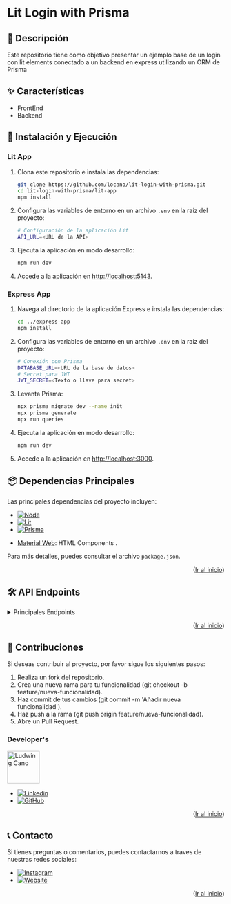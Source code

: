 <!--
PROJECT NAME
-->

# Lit Login with Prisma
<a id="readme-top"></a>

<!--
PROJECT DESCRIPTION
-->
## 📜 Descripción

Este repositorio tiene como objetivo presentar un ejemplo base de un login con lit elements conectado a un backend en express utilizando un ORM de Prisma


## ✨ Características

- FrontEnd
- Backend

## 🚀 Instalación y Ejecución

### Lit App

1. Clona este repositorio e instala las dependencias:

    ```bash
    git clone https://github.com/locano/lit-login-with-prisma.git
    cd lit-login-with-prisma/lit-app
    npm install
    ```

2. Configura las variables de entorno en un archivo `.env` en la raíz del proyecto:

    ```bash
    # Configuración de la aplicación Lit
    API_URL=<URL de la API>
    ```

3. Ejecuta la aplicación en modo desarrollo:

    ```bash
    npm run dev
    ```

4. Accede a la aplicación en <http://localhost:5143>.

### Express App

1. Navega al directorio de la aplicación Express e instala las dependencias:

    ```bash
    cd ../express-app
    npm install
    ```

2. Configura las variables de entorno en un archivo `.env` en la raíz del proyecto:

    ```bash
    # Conexión con Prisma
    DATABASE_URL=<URL de la base de datos>
    # Secret para JWT
    JWT_SECRET=<Texto o llave para secret>
    ```

3. Levanta Prisma:

    ```bash
    npx prisma migrate dev --name init
    npx prisma generate
    npx run queries
    ```

4. Ejecuta la aplicación en modo desarrollo:

    ```bash
    npm run dev
    ```

5. Accede a la aplicación en <http://localhost:3000>.

## 📦 Dependencias Principales

Las principales dependencias del proyecto incluyen:
* [![Node][Node.js]][Node-url]
* [![Lit][Lit]][Lit-url]
* [![Prisma][Prisma]][Prisma-url]
- [Material Web](https://material-web.dev/components/text-field/): HTML Components .

Para más detalles, puedes consultar el archivo `package.json`.
<p align="right">(<a href="#readme-top">Ir al inicio</a>)</p>

## 🛠️ API Endpoints
<details>
  <summary>Principales Endpoints</summary>
  
  La API está construida utilizando Express.js y organiza sus endpoints en función de las entidades principales del sistema.
  A continuación se presentan algunos de los endpoints más importantes:

- **/login**: Manejo de autenticación y autorización de usuarios.
- **/perfil**: Endpoints para obtener información del usuario.

Cada endpoint está diseñado para recibir y responder con datos JSON, permitiendo la integración con los módulos del sistema.

</details>
<p align="right">(<a href="#readme-top">Ir al inicio</a>)</p>


## 👥 Contribuciones
Si deseas contribuir al proyecto, por favor sigue los siguientes pasos:
1. Realiza un fork del repositorio.
2.	Crea una nueva rama para tu funcionalidad (git checkout -b feature/nueva-funcionalidad).
3.	Haz commit de tus cambios (git commit -m 'Añadir nueva funcionalidad').
4.	Haz push a la rama (git push origin feature/nueva-funcionalidad).
5.	Abre un Pull Request.

### Developer's

<a href="https://github.com/locano">
  <img width='75' src="https://avatars.githubusercontent.com/u/16949087?v=4" alt="Ludwing Cano" />
</a>

* [![Linkedin][Linkedin]][Linkedin-lud]
* [![GitHub][GitHub]][GitHub-lud]

<p align="right">(<a href="#readme-top">Ir al inicio</a>)</p>

## 📞 Contacto
Si tienes preguntas o comentarios, puedes contactarnos a traves de nuestras redes sociales:

* [![Instagram][Instagram]][Instagram-url]
* [![Website][Website]][Website-url]

<p align="right">(<a href="#readme-top">Ir al inicio</a>)</p>



<!-- MARKDOWN LINKS & IMAGES -->
[Lit]: https://img.shields.io/badge/Lit-324FFF?logo=lit&logoColor=fff&style=flat
[Lit-url]: https://lit.dev/
[Prisma]: https://img.shields.io/badge/Prisma-2D3748?logo=prisma&logoColor=fff&style=flat
[Prisma-url]: https://www.prisma.io/express
[Node.js]: https://img.shields.io/badge/Node.js-339933?style=flat&logo=node.js&logoColor=white
[Node-url]: https://nodejs.org/en/
[Instagram]: https://img.shields.io/badge/Instagram-E4405F?style=flat&logo=instagram&logoColor=white
[Instagram-url]: https://www.instagram.com/ludwing238/
[Website]: https://img.shields.io/website?url=https://lc2tech.com/
[Website-url]: https://lc2tech.com/
[Linkedin-lud]: https://www.linkedin.com/in/ludwing-cano238
[Linkedin]: https://img.shields.io/badge/-LinkedIn-black.svg?style=for-the-badge&logo=linkedin&colorB=555
[Github-lud]: https://github.com/locano
[GitHub]: https://img.shields.io/badge/github-%23121011.svg?style=for-the-badge&logo=github&logoColor=white